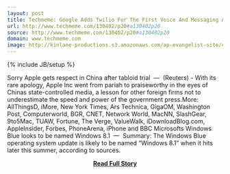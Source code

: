 ```yaml
---
layout: post
title: Techmeme: Google Adds Twilio For The First Voice And Messaging APIs Available Through The Google Cloud Platform And App Engine Ingrid LundenTechCrunch
url: http://www.techmeme.com/130402/p20#a130402p20
source: http://www.techmeme.com/130402/p20#a130402p20
domain: www.techmeme.com
image: http://kinlane-productions.s3.amazonaws.com/ap-evangelist-site/curated/screenshots/7189_www_techmeme_com.png
---
```

{% include JB/setup %}<p>Sorry Apple gets respect in China after tabloid trial  —  (Reuters) - With its rare apology, Apple Inc went from pariah to praiseworthy in the eyes of Chinas state-controlled media, a lesson for other foreign firms not to underestimate the speed and power of the government press.More: AllThingsD, iMore, New York Times, Ars Technica, GigaOM, Washington Post, Computerworld, BGR, CNET, Network World, MacNN, SlashGear, 9to5Mac, TUAW, Fortune, The Verge, ValueWalk, iDownloadBlog.com, AppleInsider, Forbes, PhoneArena, iPhone and BBC Microsofts Windows Blue looks to be named Windows 8.1  —  Summary: The Windows Blue operating system update is likely to be named “Windows 8.1” when it hits later this summer, according to sources.</p>
<center><p><a href="http://www.techmeme.com/130402/p20#a130402p20" style='padding:25px; font-sze:18px; font-weight: bold;'>Read Full Story</a></p></center>
